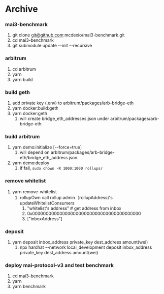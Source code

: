 # Archive
### mai3-benchmark
1. git clone git@github.com:mcdexio/mai3-benchmark.git
2. cd mai3-benchmark
3. git submodule update --init --recursive 

### arbitrum
1. cd arbitrum
2. yarn
3. yarn build

### build geth
1. add private key (.env) to arbitrum/packages/arb-bridge-eth
2. yarn docker:build:geth
3. yarn docker:geth
   1. will create bridge_eth_addresses.json under arbitrum/packages/arb-bridge-eth

### build arbitrum
1. yarn demo:initialize [--force=true]
   1. will depend on arbitrum/packages/arb-bridge-eth/bridge_eth_address.json
2. yarn demo:deploy
   1. if fail, `sudo chown -R 1000:1000 rollups/`

### remove whitelist
1. yarn remove-whitelist
   1. rollupOwn call rollup admin（rollupAddress)'s updateWhitelistConsumers
      1. "whitelist's address" # get address from inbox
      2. 0x0000000000000000000000000000000000000000
      3. ["inboxAddress"]

### deposit
1. yarn deposit inbox_address private_key dest_address amount(wei)
   1. npx hardhat --network local_development deposit inbox_address private_key dest_address amount(wei)

### deploy mai-protocol-v3 and test benchmark
1. cd mai3-benchmark
2. yarn
3. yarn benchmark
